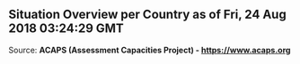 ## Situation Overview per Country as of Fri, 24 Aug 2018 03:24:29 GMT

Source: **ACAPS (Assessment Capacities Project) - https://www.acaps.org**